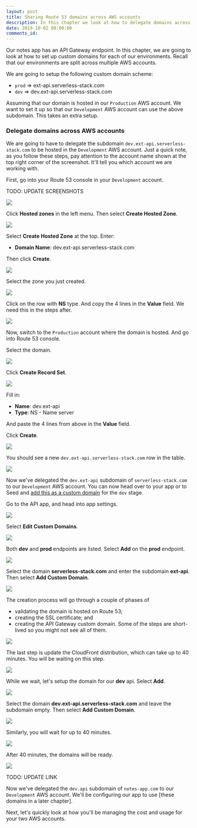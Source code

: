 ```yaml
---
layout: post
title: Sharing Route 53 domains across AWS accounts
description: In this chapter we look at how to delegate domains across AWS accounts. This allows us to use the same custom domain for our Serverless app across multiple environments.
date: 2019-10-02 00:00:00
comments_id: 
---
```


Our notes app has an API Gateway endpoint. In this chapter, we are going to look at how to set up custom domains for each of our environments. Recall that our environments are split across multiple AWS accounts.

We are going to setup the following custom domain scheme:

- `prod` ⇒ ext-api.serverless-stack.com
- `dev` ⇒ dev.ext-api.serverless-stack.com

Assuming that our domain is hosted in our `Production` AWS account. We want to set it up so that our `Development` AWS account can use the above subdomain. This takes an extra setup.

### Delegate domains across AWS accounts

We are going to have to delegate the subdomain `dev.ext-api.serverless-stack.com` to be hosted in the `Development` AWS account. Just a quick note, as you follow these steps, pay attention to the account name shown at the top right corner of the screenshot. It'll tell you which account we are working with.

First, go into your Route 53 console in your `Development` account.

TODO: UPDATE SCREENSHOTS

![](/assets/best-practices/sharing-route-53-domain-across-aws-accounts-1.png)

Click **Hosted zones** in the left menu. Then select **Create Hosted Zone**.

![](/assets/best-practices/sharing-route-53-domain-across-aws-accounts-2.png)

Select **Create Hosted Zone** at the top. Enter:

- **Domain Name**: dev.ext-api.serverless-stack.com

Then click **Create**.

![](/assets/best-practices/sharing-route-53-domain-across-aws-accounts-3.png)

Select the zone you just created.

![](/assets/best-practices/sharing-route-53-domain-across-aws-accounts-4.png)

Click on the row with **NS** type. And copy the 4 lines in the **Value** field. We need this in the steps after.

![](/assets/best-practices/sharing-route-53-domain-across-aws-accounts-5.png)

Now, switch to the `Production` account where the domain is hosted. And go into Route 53 console.

Select the domain.

![](/assets/best-practices/sharing-route-53-domain-across-aws-accounts-6.png)

Click **Create Record Set**.

![](/assets/best-practices/sharing-route-53-domain-across-aws-accounts-7.png)

Fill in:

- **Name**: dev.ext-api
- **Type**: NS - Name server

And paste the 4 lines from above in the **Value** field.

Click **Create**.

![](/assets/best-practices/sharing-route-53-domain-across-aws-accounts-8.png)

You should see a new `dev.ext-api.serverless-stack.com` row in the table.

![](/assets/best-practices/sharing-route-53-domain-across-aws-accounts-9.png)

Now we've delegated the `dev.ext-api` subdomain of `serverless-stack.com` to our `Development` AWS account. You can now head over to your app or to Seed and [add this as a custom domain](https://seed.run/docs/configuring-custom-domains) for the `dev` stage.

Go to the API app, and head into app settings.

![](/assets/best-practices/sharing-route-53-10.png)

Select **Edit Custom Domains**.

![](/assets/best-practices/sharing-route-53-11.png)

Both **dev** and **prod** endpoints are listed. Select **Add** on the **prod** endpoint.

![](/assets/best-practices/sharing-route-53-12.png)

Select the domain **serverless-stack.com** and enter the subdomain **ext-api**. Then select **Add Custom Domain**.

![](/assets/best-practices/sharing-route-53-13.png)

The creation process will go through a couple of phases of
- validating the domain is hosted on Route 53;
- creating the SSL certificate; and
- creating the API Gateway custom domain.
Some of the steps are short-lived so you might not see all of them.

![](/assets/best-practices/sharing-route-53-14.png)

The last step is update the CloudFront distribution, which can take up to 40 minutes. You will be waiting on this step.

![](/assets/best-practices/sharing-route-53-15.png)

While we wait, let's setup the domain for our **dev** api. Select **Add**.

![](/assets/best-practices/sharing-route-53-16.png)

Select the domain **dev.ext-api.serverless-stack.com** and leave the subdomain empty. Then select **Add Custom Domain**.

![](/assets/best-practices/sharing-route-53-17.png)

Similarly, you will wait for up to 40 minutes.

![](/assets/best-practices/sharing-route-53-18.png)

After 40 minutes, the domains will be ready.

![](/assets/best-practices/sharing-route-53-19.png)

TODO: UPDATE LINK

Now we've delegated the `dev.api` subdomain of `notes-app.com` to our `Development` AWS account. We'll be configuring our app to use [these domains in a later chapter].

Next, let's quickly look at how you'll be managing the cost and usage for your two AWS accounts.
